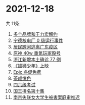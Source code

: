 # 2021-12-18
  共 11条

  <!-- BEGIN -->
  <!-- 最后更新时间:Sat Dec 18 2021 12:17:20 GMT+0000 (Coordinated Universal Time) -->
  1. [多个品牌和王力宏解约](https://www.zhihu.com/search?q=王力宏合作)
1. [宁德核电厂 0 级运行事件](https://www.zhihu.com/search?q=宁德核电厂)
1. [居民蹚河逃离广东疫区](https://www.zhihu.com/search?q=广东疫情)
1. [原神 40w 重氪玩家毁号](https://www.zhihu.com/search?q=原神)
1. [浙江新增本土确诊 77 例](https://www.zhihu.com/search?q=浙江疫情)
1. [《雄狮少年》上映](https://www.zhihu.com/search?q=雄狮少年)
1. [Epic 冬促免费](https://www.zhihu.com/search?q=epic)
1. [茶颜悦色](https://www.zhihu.com/search?q=茶颜悦色)
1. [四六级考试](https://www.zhihu.com/search?q=四六级考试)
1. [国王排名第十集](https://www.zhihu.com/search?q=国王排名)
1. [南京失联女大学生被害案庭审推迟](https://www.zhihu.com/search?q=南京失联女大学生被害案)
  <!-- END -->
  